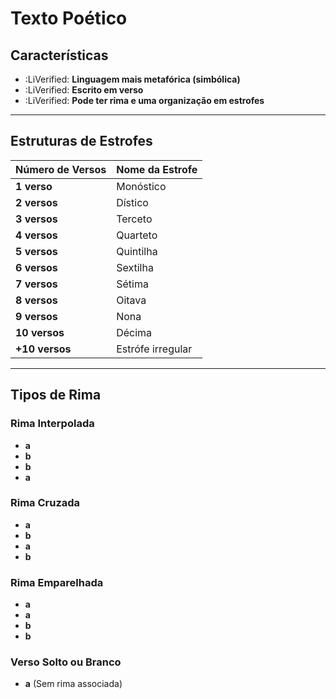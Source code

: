 # Texto Poético

## Características
- :LiVerified: **Linguagem mais metafórica (simbólica)**  
- :LiVerified: **Escrito em verso**  
- :LiVerified: **Pode ter rima e uma organização em estrofes**  

---

## Estruturas de Estrofes
| Número de Versos | Nome da Estrofe  |
|------------------|------------------|
| **1 verso**      | Monóstico        |
| **2 versos**     | Dístico          |
| **3 versos**     | Terceto          |
| **4 versos**     | Quarteto         |
| **5 versos**     | Quintilha        |
| **6 versos**     | Sextilha         |
| **7 versos**     | Sétima           |
| **8 versos**     | Oitava           |
| **9 versos**     | Nona             |
| **10 versos**    | Décima           |
| **+10 versos**   | Estrófe irregular|

---

## Tipos de Rima
### **Rima Interpolada**
- **a**  
- **b**  
- **b**  
- **a**  

### **Rima Cruzada**
- **a**  
- **b**  
- **a**  
- **b**  

### **Rima Emparelhada**
- **a**  
- **a**  
- **b**  
- **b**  

### **Verso Solto ou Branco**
- **a** (Sem rima associada)

